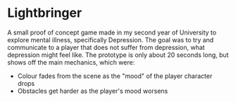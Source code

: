 # Lightbringer
A small proof of concept game made in my second year of University to explore mental illness, specifically Depression. The goal was to try and communicate to a player that does not suffer from depression, what depression might feel like. The prototype is only about 20 seconds long, but shows off the main mechanics, which were:
- Colour fades from the scene as the "mood" of the player character drops
- Obstacles get harder as the player's mood worsens
